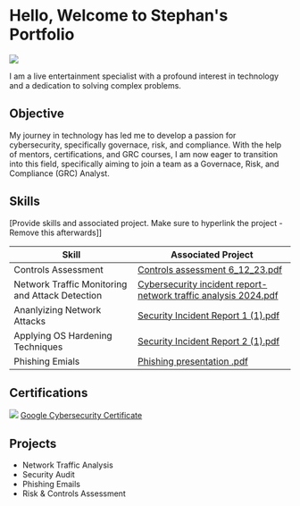 # Hello, Welcome to Stephan's Portfolio 
<a href="www.linkedin.com/in/stephan-smith-6b475a134"><img src="https://img.shields.io/badge/-LinkedIn-0072b1?&style=for-the-badge&logo=linkedin&logoColor=white" /></a>


I am a live entertainment specialist with a profound interest in technology and a dedication to solving complex problems.

## Objective

My journey in technology has led me to develop a passion for cybersecurity, specifically governace, risk, and compliance. With the help of mentors, certifications, and GRC courses, I am now eager to transition into this field, specifically aiming to join a team as a Governace, Risk, and Compliance (GRC) Analyst.

## Skills
[Provide skills and associated project. Make sure to hyperlink the project - Remove this afterwards]]

| Skill                                         | Associated Project         |
|-----------------------------------------------|----------------------------|
| Controls Assessment             |[Controls assessment 6_12_23.pdf](https://github.com/user-attachments/files/16790985/Controls.assessment.6_12_23.pdf)</a>|
| Network Traffic Monitoring and Attack Detection | [Cybersecurity incident report- network traffic analysis 2024.pdf](https://github.com/user-attachments/files/16791021/_Cybersecurity.incident.report-.network.traffic.analysis.2024.pdf)</a>|
| Ananlyizing Network Attacks         |[Security Incident Report 1  (1).pdf](https://github.com/user-attachments/files/16791037/Security.Incident.Report.1.1.pdf)</a>|
| Applying OS Hardening Techniques      | [Security Incident Report 2 (1).pdf](https://github.com/user-attachments/files/16791034/Security.Incident.Report.2.1.pdf)</a>|
| Phishing Emials           |[Phishing presentation .pdf](https://github.com/user-attachments/files/16791126/Phishing.presentation.pdf)</a>|

## Certifications
<img src="https://img.shields.io/badge/-Security%2B-FF0000?&style=for-the-badge&logo=CompTIA&logoColor=white" />
<a href="https://www.coursera.org/google-certificates/cybersecurity-certificate" target="_blank">Google Cybersecurity Certificate</a>

## Projects
- Network Traffic Analysis
- Security Audit
- Phishing Emails
- Risk & Controls Assessment 
